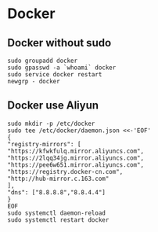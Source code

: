 # Docker

## Docker without sudo 

```shell script
sudo groupadd docker
sudo gpasswd -a `whoami` docker
sudo service docker restart
newgrp - docker
```

## Docker use Aliyun
```shell script
sudo mkdir -p /etc/docker
sudo tee /etc/docker/daemon.json <<-'EOF'
{
"registry-mirrors": [
"https://kfwkfulq.mirror.aliyuncs.com",
"https://2lqq34jg.mirror.aliyuncs.com",
"https://pee6w651.mirror.aliyuncs.com",
"https://registry.docker-cn.com",
"http://hub-mirror.c.163.com"
],
"dns": ["8.8.8.8","8.8.4.4"]
}
EOF
sudo systemctl daemon-reload
sudo systemctl restart docker
```